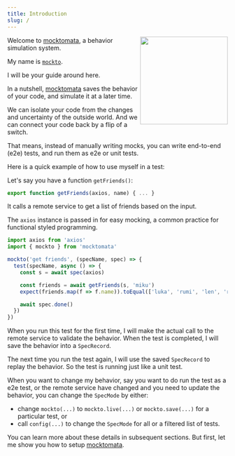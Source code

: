 ```yaml
---
title: Introduction
slug: /
---
```


<img src="/website/img/mocktomata.png" height="200px" align="right"/>

Welcome to [mocktomata], a behavior simulation system.

My name is [`mockto`](#mockto).

I will be your guide around here.

In a nutshell, [mocktomata] saves the behavior of your code,
and simulate it at a later time.

We can isolate your code from the changes and uncertainty of the outside world.
And we can connect your code back by a flip of a switch.

That means, instead of manually writing mocks, you can write end-to-end (e2e) tests,
and run them as e2e or unit tests.

Here is a quick example of how to use myself in a test:

Let's say you have a function `getFriends()`:

```ts
export function getFriends(axios, name) { ... }
```

It calls a remote service to get a list of friends based on the input.

The `axios` instance is passed in for easy mocking,
a common practice for functional styled programming.

```ts
import axios from 'axios'
import { mockto } from 'mocktomata'

mockto('get friends', (specName, spec) => {
  test(specName, async () => {
    const s = await spec(axios)

    const friends = await getFriends(s, 'miku')
    expect(friends.map(f => f.name)).toEqual(['luka', 'rumi', 'len', 'ren'])

    await spec.done()
  })
})
```

When you run this test for the first time,
I will make the actual call to the remote service to validate the behavior.
When the test is completed,
I will save the behavior into a `SpecRecord`.

The next time you run the test again,
I will use the saved `SpecRecord` to replay the behavior.
So the test is running just like a unit test.

When you want to change my behavior,
say you want to do run the test as a e2e test,
or the remote service have changed and you need to update the behavior,
you can change the `SpecMode` by either:

- change `mockto(...)` to `mockto.live(...)` or `mockto.save(...)` for a particular test, or
- call `config(...)` to change the `SpecMode` for all or a filtered list of tests.

You can learn more about these details in subsequent sections.
But first, let me show you how to setup [mocktomata].

[mocktomata]: https://github.com/mocktomata/mocktomata/blob/master/packages/mocktomata
